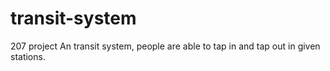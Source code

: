 # transit-system
207 project
An transit system, people are able to tap in and tap out in given stations.
